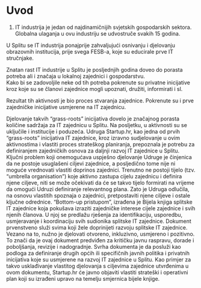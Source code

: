 # Uvod  
1. IT industrija je jedan od najdinamičnijih svjetskih gospodarskih sektora. Globalna ulaganja u ovu industriju se udvostruče svakih 15 godina.  

U Splitu se IT industrija ponajprije zahvaljujući osnivanju i djelovanju obrazovnih institucija, prije svega FESB-a, koje su educirale prve IT stručnjake.  

Znatan rast IT industrije u Splitu je posljednjih godina doveo do porasta potreba ali i značaja u lokalnoj zajednici i gospodarstvu.  
Kako bi se zadovoljile neke od tih potreba pokrenute su privatne inicijative kroz koje su se članovi zajednice mogli upoznati, družiti, informirati i sl.  

Rezultat tih aktivnosti je bio proces stvaranja zajednice. Pokrenute su i prve zajedničke inicijative usmjerene na IT zajednicu.  

Djelovanje takvih “grass-roots” inicijativa dovelo je značajnog porasta količine sadržaja za IT zajednicu u Splitu. 
Na posljetku, u aktivnosti su se uključile i institucije i poduzeća.
Udruga Startup.hr, kao jedna od prvih “grass-roots” inicijativa IT zajednice, kroz izravno sudjelovanje u ovim aktivnostima i vlastiti proces strateškog planiranja, prepoznala je potrebu za definiranjem zajedničkih osnova za daljnji razvoj IT zajednice u Splitu.
Ključni problem koji onemogućava uspješno djelovanje Udruge je činjenica da ne postoje usuglašeni ciljevi zajednice, a posljedično tome nije ni moguće vrednovati vlastiti doprinos zajednici.
Trenutno ne postoji tijelo (tzv. “umbrella organisation”) koje aktivno zastupa cijelu zajednicu i definira njene ciljeve, niti se može očekivati da će se takvo tijelo formirati na vrijeme da omogući Udruzi definiranje relevantnog plana.
Zato je  Udruga odlučila, na osnovu vlastitih spoznaja o zajednici, pretpostaviti njene ciljeve i ostale ključne odrednice.
“Bottom-up pristupom”, izrađena je Bijela knjiga splitske IT zajednice koja pokušava izraziti zajedničke interese cijele zajednice i svih njenih članova.
U njoj se predlažu rješenja za identifikaciju, usporedbu, usmjeravanje i koordinaciju svih sudionika splitske IT zajednice.
Dokument prvenstveno služi svima koji žele doprinijeti razvoju splitske IT zajednice. 
Vezano na to, nužno je djelovati otvoreno, inkluzivno, usmjereno i pozitivno. 
To znači da je ovaj dokument predviđen za kritičku javnu raspravu, dorade i poboljšanja, revizije i nadogradnje. 
Svrha dokumenta je da posluži kao podloga za definiranje drugih općih ili specifičnih javnih politika i privatnih inicijativa koje su usmjerene na razvoj IT zajednice u Splitu.
Kao primjer za takvo usklađivanje vlastitog djelovanja s ciljevima zajednice utvrđenima u ovom dokumentu, Startup.hr će javno objaviti vlastiti strateški i operativni plan koji su izrađeni upravo na temelju smjernica bijele knjige.
